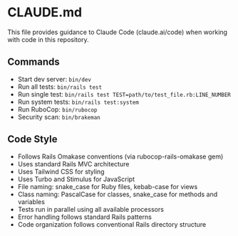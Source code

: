 # CLAUDE.md

This file provides guidance to Claude Code (claude.ai/code) when working with code in this repository.

## Commands
- Start dev server: `bin/dev`
- Run all tests: `bin/rails test`
- Run single test: `bin/rails test TEST=path/to/test_file.rb:LINE_NUMBER`
- Run system tests: `bin/rails test:system`
- Run RuboCop: `bin/rubocop`
- Security scan: `bin/brakeman`

## Code Style
- Follows Rails Omakase conventions (via rubocop-rails-omakase gem)
- Uses standard Rails MVC architecture
- Uses Tailwind CSS for styling
- Uses Turbo and Stimulus for JavaScript
- File naming: snake_case for Ruby files, kebab-case for views
- Class naming: PascalCase for classes, snake_case for methods and variables
- Tests run in parallel using all available processors
- Error handling follows standard Rails patterns
- Code organization follows conventional Rails directory structure
